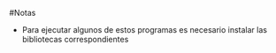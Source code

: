 #Notas

* Para ejecutar algunos de estos programas es necesario
  instalar las bibliotecas correspondientes
